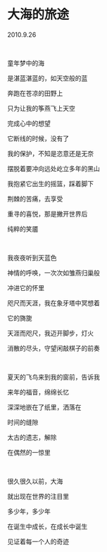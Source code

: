 # 大海的旅途

2010.9.26

&emsp;

童年梦中的海

是湛蓝湛蓝的，如天空般的蓝

奔跑在苍凉的田野上

只为让我的筝燕飞上天空

完成心中的想望

它断线的时候，没有了

我的保护，不知是恣意还是无奈

摆脱着要冲向远处屹立多年的黑山

我抱紧它出生的摇篮，踩着脚下

荆棘的苦痛，去享受

重寻的喜悦，那是撇开世界后

纯粹的笑靥

&emsp;

我夜夜听到天蓝色

神情的呼唤，一次次如雏燕归巢般

冲进它的怀里

咫尺而天涯，我在象牙塔中冥想着

它的旖旎

天涯而咫尺，我迈开脚步，灯火

消散的尽头，守望闲敲棋子的前奏

&emsp;

夏天的飞鸟来到我的窗前，告诉我

来年的福音，绵绵长忆

深深地嵌在了纸里，洒落在

时间的缝隙

太古的遗志，解除

在偶然的一惊里

&emsp;

很久很久以前，大海

就出现在世界的注目里

多少年，多少年

在诞生中成长，在成长中诞生

见证着每一个人的奇迹

